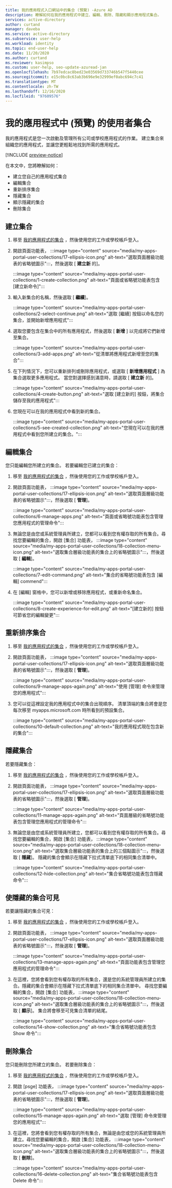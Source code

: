 ```yaml
---
title: 我的應用程式入口網站中的集合 (預覽) -Azure AD
description: 瞭解如何在我的應用程式中建立、編輯、刪除、隱藏和顯示應用程式集合。
services: active-directory
author: curtand
manager: daveba
ms.service: active-directory
ms.subservice: user-help
ms.workload: identity
ms.topic: end-user-help
ms.date: 11/20/2020
ms.author: curtand
ms.reviewer: kasimpso
ms.custom: user-help, seo-update-azuread-jan
ms.openlocfilehash: 7b97edcac8bed23e03569d733746b547f5440cee
ms.sourcegitcommit: e15c0bc8c63ab3b696e9e32999ef0abc694c7c41
ms.translationtype: MT
ms.contentlocale: zh-TW
ms.lasthandoff: 12/16/2020
ms.locfileid: "97609576"
---
```

# <a name="user-collections-preview-in-my-apps"></a>我的應用程式中 (預覽) 的使用者集合

我的應用程式是您一次啟動及管理所有公司或學校應用程式的作業。 建立集合來組織您的應用程式，並讓您更輕鬆地找到所需的應用程式。

[!INCLUDE [preview-notice](../../../includes/active-directory-end-user-my-apps-and-workspaces.md)]

在本文中，您將瞭解如何：

- 建立您自己的應用程式集合
- 編輯集合
- 重新排序集合
- 隱藏集合
- 顯示隱藏的集合
- 刪除集合

## <a name="create-a-collection"></a>建立集合

1. 移至 [我的應用程式的集合](https://myapplications.microsoft.com/?endUserCollections) ，然後使用您的工作或學校帳戶登入。
1. 開啟頁面功能表， :::image type="content" source="media/my-apps-portal-user-collections/17-ellipsis-icon.png" alt-text="選取頁面層級功能表的省略號圖示":::，然後選取 [ **建立新** 的]。  

    :::image type="content" source="media/my-apps-portal-user-collections/1-create-collection.png" alt-text="頁面或省略號功能表包含 [建立新命令]":::

1. 輸入新集合的名稱，然後選取 [ **繼續**]。

    :::image type="content" source="media/my-apps-portal-user-collections/2-select-continue.png" alt-text="選取 [繼續] 按鈕以命名您的集合，並開始新增應用程式":::

1. 選取您要包含在集合中的所有應用程式，然後選取 [ **新增** ] 以完成將它們新增至集合。  

    :::image type="content" source="media/my-apps-portal-user-collections/3-add-apps.png" alt-text="從清單將應用程式新增至您的集合":::

1. 在下列情況下，您可以重新排列或刪除應用程式，或選取 [ **新增應用程式** ] 為集合選取更多應用程式。 當您對選擇感到滿意時，請選取 [ **建立新** 的]。  

    :::image type="content" source="media/my-apps-portal-user-collections/4-create-button.png" alt-text="選取 [建立新的] 按鈕，將集合儲存至我的應用程式":::

1. 您現在可以在我的應用程式中看到新的集合。

    :::image type="content" source="media/my-apps-portal-user-collections/5-see-created-collection.png" alt-text="您現在可以在我的應用程式中看到您所建立的集合。":::

## <a name="edit-collections"></a>編輯集合

您只能編輯您所建立的集合。 若要編輯您已建立的集合：

1. 移至 [我的應用程式的集合](https://myapplications.microsoft.com/?endUserCollections) ，然後使用您的工作或學校帳戶登入。
1. 開啟頁面功能表， :::image type="content" source="media/my-apps-portal-user-collections/17-ellipsis-icon.png" alt-text="選取頁面層級功能表的省略號圖示":::，然後選取 [ **管理**]。  

    :::image type="content" source="media/my-apps-portal-user-collections/6-manage-apps.png" alt-text="頁面或省略號功能表包含管理您應用程式的管理命令":::

1. 無論您是由您或系統管理員所建立，您都可以看到您有權存取的所有集合。尋找您要編輯的集合，開啟 [集合] 功能表， :::image type="content" source="media/my-apps-portal-user-collections/18-collection-menu-icon.png" alt-text="選取集合層級功能表的集合上的省略號圖示":::，然後選取 [ **編輯**]。

    :::image type="content" source="media/my-apps-portal-user-collections/7-edit-command.png" alt-text="集合的省略號功能表包含 [編輯] commend":::

1. 在 [編輯] 窗格中，您可以新增或移除應用程式，或重新命名集合。  

    :::image type="content" source="media/my-apps-portal-user-collections/8-create-experience-for-edit.png" alt-text="[建立新的] 按鈕可節省您的編輯變更":::

## <a name="reorder-collections"></a>重新排序集合

1. 移至 [我的應用程式的集合](https://myapplications.microsoft.com/?endUserCollections) ，然後使用您的工作或學校帳戶登入。
1. 開啟頁面功能表， :::image type="content" source="media/my-apps-portal-user-collections/17-ellipsis-icon.png" alt-text="選取頁面層級功能表的省略號圖示":::，然後選取 [ **管理**]。  

    :::image type="content" source="media/my-apps-portal-user-collections/9-manage-apps-again.png" alt-text="使用 [管理] 命令來管理您的應用程式":::

1. 您可以從這裡設定我的應用程式中的集合出現順序。 清單頂端的集合將會是您每次移至 myapps.microsoft.com 時所看到的預設集合。  

    :::image type="content" source="media/my-apps-portal-user-collections/10-default-collection.png" alt-text="我的應用程式現在包含新的集合":::

## <a name="hide-collections"></a>隱藏集合

若要隱藏集合：

1. 移至 [我的應用程式的集合](https://myapplications.microsoft.com/?endUserCollections) ，然後使用您的工作或學校帳戶登入。
1. 開啟頁面功能表， :::image type="content" source="media/my-apps-portal-user-collections/17-ellipsis-icon.png" alt-text="選取頁面層級功能表的省略號圖示":::，然後選取 [ **管理**]。

    :::image type="content" source="media/my-apps-portal-user-collections/11-manage-apps-again.png" alt-text="頁面層級的省略號功能表包含管理您應用程式的管理命令":::

1. 無論您是由您或系統管理員所建立，您都可以看到您有權存取的所有集合。尋找您要編輯的集合，開啟 [集合] 功能表， :::image type="content" source="media/my-apps-portal-user-collections/18-collection-menu-icon.png" alt-text="選取集合層級功能表的集合上的三個點圖示":::，然後選取 [ **隱藏**]。 隱藏的集合會顯示在隱藏下拉式清單底下的相同集合清單中。  

    :::image type="content" source="media/my-apps-portal-user-collections/12-hide-collection.png" alt-text="集合省略號功能表包含隱藏命令":::

## <a name="make-hidden-collections-visible"></a>使隱藏的集合可見

若要讓隱藏的集合可見：

1. 移至 [我的應用程式的集合](https://myapplications.microsoft.com/?endUserCollections) ，然後使用您的工作或學校帳戶登入。
1. 開啟頁面功能表， :::image type="content" source="media/my-apps-portal-user-collections/17-ellipsis-icon.png" alt-text="選取頁面層級功能表的省略號圖示":::，然後選取 [ **管理**]。

    :::image type="content" source="media/my-apps-portal-user-collections/13-manage-apps-again.png" alt-text="頁面功能表包含管理您應用程式的管理命令":::

1. 在這裡，您將會看到您有權存取的所有集合，還是您的系統管理員所建立的集合。隱藏的集合會顯示在隱藏下拉式清單底下的相同集合清單中。 尋找您要編輯的集合，開啟 [集合] 功能表， :::image type="content" source="media/my-apps-portal-user-collections/18-collection-menu-icon.png" alt-text="選取集合層級功能表的集合上的省略號圖示":::，然後選取 [ **顯示**]。 集合將會移至可見集合清單的結尾。

    :::image type="content" source="media/my-apps-portal-user-collections/14-show-collection.png" alt-text="集合省略號功能表包含 Show 命令":::

## <a name="delete-collections"></a>刪除集合

您只能刪除您所建立的集合。 若要刪除集合：

1. 移至 [我的應用程式的集合](https://myapplications.microsoft.com/?endUserCollections) ，然後使用您的工作或學校帳戶登入。
1. 開啟 [psge] 功能表， :::image type="content" source="media/my-apps-portal-user-collections/17-ellipsis-icon.png" alt-text="選取頁面層級功能表的省略號圖示":::，然後選取 [ **管理**]。

    :::image type="content" source="media/my-apps-portal-user-collections/15-manage-apps-again.png" alt-text="選取 [管理] 命令來管理您的應用程式":::

1. 在這裡，您將會看到您有權存取的所有集合，無論是由您或您的系統管理員所建立。尋找您要編輯的集合，開啟 [集合] 功能表， :::image type="content" source="media/my-apps-portal-user-collections/18-collection-menu-icon.png" alt-text="選取集合層級功能表的集合上的省略號圖示":::，然後選取 [ **刪除**]。  

    :::image type="content" source="media/my-apps-portal-user-collections/16-delete-collection.png" alt-text="集合省略號功能表包含 Delete 命令":::
